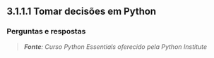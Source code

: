 ## 3.1.1.1 Tomar decisões em Python

### Perguntas e respostas


>***Fonte**: Curso Python Essentials oferecido pela Python Institute*